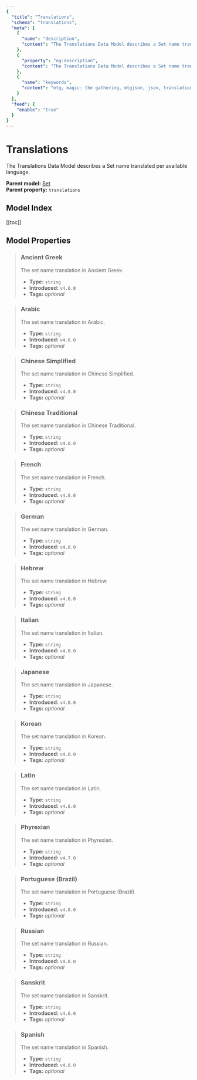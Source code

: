 ```yaml
---
{
  "title": "Translations",
  "schema": "translations",
  "meta": [
    {
      "name": "description",
      "content": "The Translations Data Model describes a Set name translated per available language.",
    },
    {
      "property": "og:description",
      "content": "The Translations Data Model describes a Set name translated per available language."
    },
    {
      "name": "keywords",
      "content": "mtg, magic: the gathering, mtgjson, json, translations",
    }
  ],
  "feed": {
    "enable": "true"
  }
}
---
```


# Translations

The Translations Data Model describes a Set name translated per available language.

**Parent model:** [Set](/data-models/set/)  
**Parent property:** `translations`  

## Model Index

<PropertyToggler/>

[[toc]]

## Model Properties

> ### Ancient Greek  
> The set name translation in Ancient Greek.  
>
> - **Type:** `string`  
> - **Introduced:** `v4.6.0`
> - **Tags:** <i class="optional">optional</i>

> ### Arabic  
> The set name translation in Arabic.  
>
> - **Type:** `string`  
> - **Introduced:** `v4.6.0`
> - **Tags:** <i class="optional">optional</i>

> ### Chinese Simplified  
> The set name translation in Chinese Simplified.  
>
> - **Type:** `string`  
> - **Introduced:** `v4.0.0`
> - **Tags:** <i class="optional">optional</i>

> ### Chinese Traditional  
> The set name translation in Chinese Traditional.  
>
> - **Type:** `string`  
> - **Introduced:** `v4.0.0`
> - **Tags:** <i class="optional">optional</i>

> ### French  
> The set name translation in French.  
>
> - **Type:** `string`  
> - **Introduced:** `v4.0.0`
> - **Tags:** <i class="optional">optional</i>

> ### German  
> The set name translation in German.  
>
> - **Type:** `string`  
> - **Introduced:** `v4.0.0`
> - **Tags:** <i class="optional">optional</i>

> ### Hebrew  
> The set name translation in Hebrew.  
>
> - **Type:** `string`  
> - **Introduced:** `v4.6.0`
> - **Tags:** <i class="optional">optional</i>

> ### Italian  
> The set name translation in Italian.  
>
> - **Type:** `string`  
> - **Introduced:** `v4.0.0`
> - **Tags:** <i class="optional">optional</i>

> ### Japanese  
> The set name translation in Japanese.  
>
> - **Type:** `string`  
> - **Introduced:** `v4.0.0`
> - **Tags:** <i class="optional">optional</i>

> ### Korean  
> The set name translation in Korean.  
>
> - **Type:** `string`  
> - **Introduced:** `v4.0.0`
> - **Tags:** <i class="optional">optional</i>

> ### Latin  
> The set name translation in Latin.  
>
> - **Type:** `string`  
> - **Introduced:** `v4.6.0`
> - **Tags:** <i class="optional">optional</i>

> ### Phyrexian  
> The set name translation in Phyrexian.  
>
> - **Type:** `string`  
> - **Introduced:** `v4.7.0`
> - **Tags:** <i class="optional">optional</i>

> ### Portuguese (Brazil)  
> The set name translation in Portuguese (Brazil).  
>
> - **Type:** `string`  
> - **Introduced:** `v4.0.0`
> - **Tags:** <i class="optional">optional</i>

> ### Russian  
> The set name translation in Russian.  
>
> - **Type:** `string`  
> - **Introduced:** `v4.0.0`
> - **Tags:** <i class="optional">optional</i>

> ### Sanskrit  
> The set name translation in Sanskrit.  
>
> - **Type:** `string`  
> - **Introduced:** `v4.6.0`
> - **Tags:** <i class="optional">optional</i>

> ### Spanish  
> The set name translation in Spanish.  
>
> - **Type:** `string`  
> - **Introduced:** `v4.0.0`
> - **Tags:** <i class="optional">optional</i>
